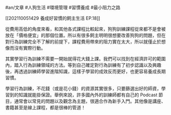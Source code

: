 #an/文章 #人狗生活 #環境管理 #習慣養成 #最小阻力之路 

[[202110051429 養成好習慣的飼主生活 EP.18]]

從費用高低的角度來看，和其他各式課程比較起來，狗狗訓練課程從來都不是會被放在「價格便宜」的那個位置。所以有很多飼主明明很想要改善狗狗的問題，但在對行為訓練完全不了解的前提下，課程費用帶來的阻力實在太大，所以就僅止於想像而沒有實際行動。

其實學習行為訓練不需要一開始就得花大錢上課。我們可以找到在經濟許可的範圍內，踏入行為訓練領域的方法。等到自己確定對行為訓練有了初步認識以及興趣後，再透過訓練師學習進階知識，這樣子學習的成效反而更好，也更容易養成長期習慣。

學習行為訓練，不花錢（或是花小錢）的資源其實很多，只要篩選出好的師資，學習到的知識就能掛保證。舉例來說，許多國內外的訓練師都有自己的 Podcast 節目，通常會以常見的問題以及觀念為主題，很適合作為新手入門。其他像是講座、書籍甚至是線上課程，都是很棒的管道！